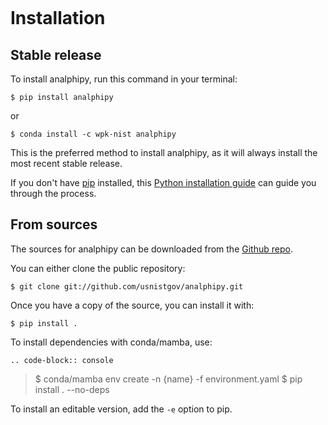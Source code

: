 ```{highlight} shell

```

# Installation

## Stable release

To install analphipy, run this command in your terminal:

```console
$ pip install analphipy
```

or

```console
$ conda install -c wpk-nist analphipy
```

This is the preferred method to install analphipy, as it will always install the most recent stable release.

If you don't have [pip] installed, this [Python installation guide] can guide
you through the process.

## From sources

The sources for analphipy can be downloaded from the [Github repo].

You can either clone the public repository:

```console
$ git clone git://github.com/usnistgov/analphipy.git
```

Once you have a copy of the source, you can install it with:

```console
$ pip install .
```

To install dependencies with conda/mamba, use:

```
.. code-block:: console
```

> \$ conda/mamba env create -n \{name} -f environment.yaml
> \$ pip install . --no-deps

To install an editable version, add the `-e` option to pip.

[github repo]: https://github.com/usnistgov/analphipy
[pip]: https://pip.pypa.io
[python installation guide]: http://docs.python-guide.org/en/latest/starting/installation/
